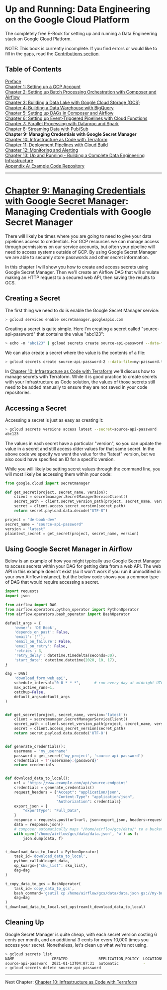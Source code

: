 # Up and Running: Data Engineering on the Google Cloud Platform
The completely free E-Book for setting up and running a Data Engineering stack on Google Cloud Platform.

NOTE: This book is currently incomplete. If you find errors or would like to fill in the gaps, read the [Contributions section](https://github.com/Nunie123/data_engineering_on_gcp_book#user-content-contributions).

## Table of Contents
[Preface](https://github.com/Nunie123/data_engineering_on_gcp_book) <br>
[Chapter 1: Setting up a GCP Account](https://github.com/Nunie123/data_engineering_on_gcp_book/blob/master/ch_01_gcp_account.md) <br>
[Chapter 2: Setting up Batch Processing Orchestration with Composer and Airflow](https://github.com/Nunie123/data_engineering_on_gcp_book/blob/master/ch_02_orchestration.md) <br>
[Chapter 3: Building a Data Lake with Google Cloud Storage (GCS)](https://github.com/Nunie123/data_engineering_on_gcp_book/blob/master/ch_03_data_lake.md) <br>
[Chapter 4: Building a Data Warehouse with BigQuery](https://github.com/Nunie123/data_engineering_on_gcp_book/blob/master/ch_04_data_warehouse.md) <br>
[Chapter 5: Setting up DAGs in Composer and Airflow](https://github.com/Nunie123/data_engineering_on_gcp_book/blob/master/ch_05_dags.md) <br>
[Chapter 6: Setting up Event-Triggered Pipelines with Cloud Functions](https://github.com/Nunie123/data_engineering_on_gcp_book/blob/master/ch_06_event_triggers.md) <br>
[Chapter 7: Parallel Processing with Dataproc and Spark](https://github.com/Nunie123/data_engineering_on_gcp_book/blob/master/ch_07_parallel_processing.md) <br>
[Chapter 8: Streaming Data with Pub/Sub](https://github.com/Nunie123/data_engineering_on_gcp_book/blob/master/ch_08_streaming.md) <br>
**Chapter 9: Managing Credentials with Google Secret Manager** <br>
[Chapter 10: Infrastructure as Code with Terraform](https://github.com/Nunie123/data_engineering_on_gcp_book/blob/master/ch_10_infrastructure_as_code.md) <br>
[Chapter 11: Deployment Pipelines with Cloud Build](https://github.com/Nunie123/data_engineering_on_gcp_book/blob/master/ch_11_deployment_pipelines.md) <br>
[Chapter 12: Monitoring and Alerting](https://github.com/Nunie123/data_engineering_on_gcp_book/blob/master/ch_12_monitoring.md) <br>
[Chapter 13: Up and Running - Building a Complete Data Engineering Infrastructure](https://github.com/Nunie123/data_engineering_on_gcp_book/blob/master/ch_13_up_and_running.md) <br>
[Appendix A: Example Code Repository](https://github.com/Nunie123/data_engineering_on_gcp_book/blob/master/appendix_a_example_code/README.md)


---

# [Chapter 9: Managing Credentials with Google Secret Manager](https://github.com/Nunie123/data_engineering_on_gcp_book/blob/master/ch_09_secrets.md): Managing Credentials with Google Secret Manager

There will likely be times where you are going to need to give your data pipelines access to credentials. For GCP resources we can manage access through permissions on our service accounts, but often your pipeline will need to access systems outside of GCP. By using Google Secret Manager we are able to securely store passwords and other secret information.

In this chapter I will show you how to create and access secrets using Google Secret Manager. Then we'll create an Airflow DAG that will simulate making an HTTP request to a secured web API, then saving the results to GCS.

## Creating a Secret
The first thing we need to do is enable the Google Secret Manager service:
``` bash
> gcloud services enable secretmanager.googleapis.com
```

Creating a secret is quite simple. Here I'm creating a secret called "source-api-password" that contains the value "abc123":
``` Bash
> echo -n "abc123" | gcloud secrets create source-api-password --data-file=-
```

We can also create a secret where the value is the contents of a file:
``` Bash
> gcloud secrets create source-api-password-2 --data-file=my-password.txt
```

In [Chapter 10: Infrastructure as Code with Terraform](https://github.com/Nunie123/data_engineering_on_gcp_book/blob/master/ch_10_infrastructure_as_code.md) we'll discuss how to manage secrets with Terraform. While it is good practice to create secrets with your Infrastructure as Code solution, the values of those secrets still need to be added manually to ensure they are not saved in your code repositories.
## Accessing a Secret
Accessing a secret is just as easy as creating it:
``` Bash
> gcloud secrets versions access latest --secret=source-api-password
abc123
```

The values in each secret have a particular "version", so you can update the value in a secret and still access older values for that same secret. In the above code we specify we want the value for the "latest" version, but we also could have specified an ID for a specific version.

While you will likely be setting secret values through the command line, you will most likely be accessing them within your code:
``` Python
from google.cloud import secretmanager

def get_secret(project, secret_name, version):
    client = secretmanager.SecretManagerServiceClient()
    secret_path = client.secret_version_path(project, secret_name, version)
    secret = client.access_secret_version(secret_path)
    return secret.payload.data.decode("UTF-8")

project = "de-book-dev"
secret_name = "source-api-password"
version = "latest"
plaintext_secret = get_secret(project, secret_name, version)
```

## Using Google Secret Manager in Airflow
Below is an example of how you might typically use Google Secret Manager to access secrets within your DAG for getting data from a web API. The web API in this example doesn't exist (so it won't work if you run it unmodified in your own Airflow instance), but the below code shows you a common type of DAG that would require accessing a secret.

``` Python
import requests
import json

from airflow import DAG
from airflow.operators.python_operator import PythonOperator
from airflow.operators.bash_operator import BashOperator

default_args = {
    'owner': 'DE Book',
    'depends_on_past': False,
    'email': [''],
    'email_on_failure': False,
    'email_on_retry': False,
    'retries': 3,
    'retry_delay': datetime.timedelta(seconds=30),
    'start_date': datetime.datetime(2020, 10, 17),
}

dag = DAG(
    'download_form_web_api',
    schedule_interval="0 0 * * *",      # run every day at midnight UTC
    max_active_runs=1,
    catchup=False,
    default_args=default_args
)


def get_secret(project, secret_name, version='latest'):
    client = secretmanager.SecretManagerServiceClient()
    secret_path = client.secret_version_path(project, secret_name, version)
    secret = client.access_secret_version(secret_path)
    return secret.payload.data.decode('UTF-8')


def generate_credentials():
    username = 'my_username'
    password = get_secret('my_project', 'source-api-password')
    credentials = f'{username}:{password}'
    return credentials


def download_data_to_local():
    url = 'https://www.example.com/api/source-endpoint'
    credentials = generate_credentials()
    request_headers = {"Accept": "application/json",
                       "Content-Type": "application/json",
                       "Authorization": credentials}
    export_json = {
        "exportType": "Full_Data",
    }
    response = requests.post(url=url, json=export_json, headers=request_headers)
    data = response.json()
    # composer automatically maps "/home/airflow/gcs/data/" to a bucket so it can be treated as a local directory
    with open('/home/airflow/gcs/data/data.json', 'w') as f:
        json.dump(data, f)


t_download_data_to_local = PythonOperator(
    task_id='download_data_to_local',
    python_callable=get_data,
    op_kwargs={"sku_list": sku_list},
    dag=dag
)

t_copy_data_to_gcs = BashOperator(
    task_id='copy_data_to_gcs',
    bash_command='gsutil cp /home/airflow/gcs/data/data.json gs://my-bucket/web-api-files/'
    dag=dag
)
t_download_data_to_local.set_upstream(t_download_data_to_local)
```

## Cleaning Up
Google Secret Manager is quite cheap, with each secret version costing 6 cents per month, and an additional 3 cents for every 10,000 times you access your secret. Nonetheless, let's clean up what we're not using.

``` Bash
> gcloud secrets list
NAME                 CREATED              REPLICATION_POLICY  LOCATIONS
source-api-password  2021-01-13T04:07:31  automatic           -
> gcloud secrets delete source-api-password
```

---

Next Chapter: [Chapter 10: Infrastructure as Code with Terraform](https://github.com/Nunie123/data_engineering_on_gcp_book/blob/master/ch_10_infrastructure_as_code.md)